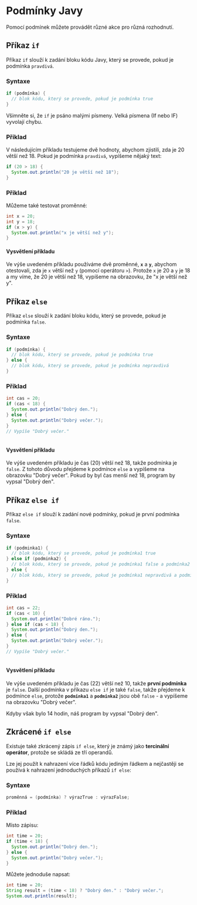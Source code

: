 # Podmínky Javy

Pomocí podmínek můžete provádět různé akce pro různá rozhodnutí.

## Příkaz `if`

Příkaz `if` slouží k zadání bloku kódu Javy, který se provede, pokud je podmínka `pravdivá`.

### Syntaxe

```java
if (podmínka) {
  // blok kódu, který se provede, pokud je podmínka true
}
```

Všimněte si, že `if` je psáno malými písmeny. Velká písmena (If nebo IF) vyvolají chybu.

### Příklad

V následujícím příkladu testujeme dvě hodnoty, abychom zjistili, zda je 20 větší než 18. Pokud je podmínka `pravdivá`, vypíšeme nějaký text:

```java
if (20 > 18) {
  System.out.println("20 je větší než 18");
}
```


### Příklad

Můžeme také testovat proměnné:

```java
int x = 20;
int y = 18;
if (x > y) {
  System.out.println("x je větší než y");
}
```

#### Vysvětlení příkladu

Ve výše uvedeném příkladu používáme dvě proměnné, **`x`** a **`y`**, abychom otestovali, zda je `x` větší než `y` (pomocí operátoru `>`). Protože `x` je 20 a `y` je 18 a my víme, že 20 je větší než 18, vypíšeme na obrazovku, že "x je větší než y".

## Příkaz `else`

Příkaz `else` slouží k zadání bloku kódu, který se provede, pokud je podmínka `false`.

### Syntaxe

```java
if (podmínka) {
  // blok kódu, který se provede, pokud je podmínka true
} else {
  // blok kódu, který se provede, pokud je podmínka nepravdivá
}
```

### Příklad

```java
int cas = 20;
if (cas < 18) {
  System.out.println("Dobrý den.");
} else {
  System.out.println("Dobrý večer.");
}
// Vypíše "Dobrý večer."
 
```

#### Vysvětlení příkladu

Ve výše uvedeném příkladu je čas (20) větší než 18, takže podmínka je `false`. Z tohoto důvodu přejdeme k podmínce `else` a vypíšeme na obrazovku "Dobrý večer". Pokud by byl čas menší než 18, program by vypsal "Dobrý den".

## Příkaz `else if`

Příkaz `else if` slouží k zadání nové podmínky, pokud je první podmínka `false`.

### Syntaxe

```java
if (podminka1) {
  // blok kódu, který se provede, pokud je podmínka1 true
} else if (podminka2) {
  // blok kódu, který se provede, pokud je podmínka1 false a podmínka2 true
} else {
  // blok kódu, který se provede, pokud je podmínka1 nepravdivá a podmínka2 nepravdivá
}
```

### Příklad

```java
int cas = 22;
if (cas < 10) {
  System.out.println("Dobré ráno.");
} else if (cas < 18) {
  System.out.println("Dobrý den.");
} else {
  System.out.println("Dobrý večer.");
}
// Vypíše "Dobrý večer."
 
```

#### Vysvětlení příkladu

Ve výše uvedeném příkladu je čas (22) větší než 10, takže **první podmínka** je `false`. Další podmínka v příkazu `else if` je také `false`, takže přejdeme k podmínce `else`, protože **`podminka1`** a **`podminka2`** jsou obě `false` - a vypíšeme na obrazovku "Dobrý večer".

Kdyby však bylo 14 hodin, náš program by vypsal "Dobrý den".

## Zkrácené `if else`

Existuje také zkrácený zápis `if else`, který je známý jako **tercinální operátor**, protože se skládá ze tří operandů.

Lze jej použít k nahrazení více řádků kódu jediným řádkem a nejčastěji se používá k nahrazení jednoduchých příkazů `if else`:

### Syntaxe

```java
proměnná = (podmínka) ? výrazTrue : výrazFalse;
```

### Příklad

Místo zápisu:

```java
int time = 20;
if (time < 18) {
  System.out.println("Dobrý den.");
} else {
  System.out.println("Dobrý večer.");
}
```

Můžete jednoduše napsat:

```java
int time = 20;
String result = (time < 18) ? "Dobrý den." : "Dobrý večer.";
System.out.println(result);
```